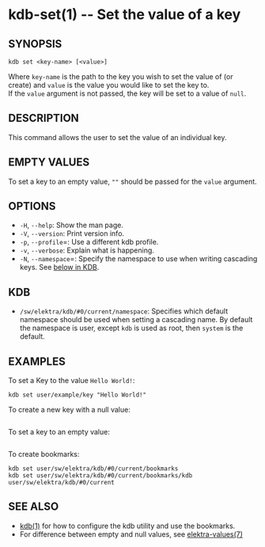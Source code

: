 kdb-set(1) -- Set the value of a key
====================================

## SYNOPSIS

`kdb set <key-name> [<value>]`  

Where `key-name` is the path to the key you wish to set the value of (or create) and `value` is the value you would like to set the key to.  
If the `value` argument is not passed, the key will be set to a value of `null`.  

## DESCRIPTION

This command allows the user to set the value of an individual key.

## EMPTY VALUES

To set a key to an empty value, `""` should be passed for the `value` argument.

## OPTIONS

- `-H`, `--help`:
  Show the man page.
- `-V`, `--version`:
  Print version info.
- `-p`, `--profile`=<profile>:
  Use a different kdb profile.
- `-v`, `--verbose`:
  Explain what is happening.
- `-N`, `--namespace`=<ns>:
  Specify the namespace to use when writing cascading keys.
  See [below in KDB](#KDB).

## KDB

- `/sw/elektra/kdb/#0/current/namespace`:
  Specifies which default namespace should be used when setting a cascading name.
  By default the namespace is user, except `kdb` is used as root, then `system`
  is the default.


## EXAMPLES

To set a Key to the value `Hello World!`:

  `kdb set user/example/key "Hello World!"`

To create a new key with a null value:
```kdb set user/example/key
```

To set a key to an empty value:

```kdb set user/example/key ""
```

To create bookmarks:

	kdb set user/sw/elektra/kdb/#0/current/bookmarks
	kdb set user/sw/elektra/kdb/#0/current/bookmarks/kdb user/sw/elektra/kdb/#0/current


## SEE ALSO

- [kdb(1)](kdb.md) for how to configure the kdb utility and use the bookmarks.
- For difference between empty and null values, see [elektra-values(7)](elektra-values.md)
